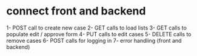 # connect front and backend

1- POST call to create new case
2- GET calls to load lists
3- GET calls to populate edit / approve form
4- PUT calls to edit cases
5- DELETE calls to remove cases
6- POST calls for logging in
7- error handling (front and backend)
